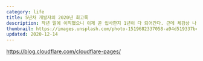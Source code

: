 ```yaml
---
category: life
title: 5년차 개발자의 2020년 회고록
description: 작년 말에 이직했으니 이제 곧 입사한지 1년이 다 되어간다. 근데 체감상 나에게 올 한 해는 **"나 뭐 했지"** 인 것 같다. 분명 기술적으로 굉장히 많이 성장했다.
thumbnail: https://images.unsplash.com/photo-1519682337058-a94d519337bc?ixid=MXwxMjA3fDB8MHxwaG90by1wYWdlfHx8fGVufDB8fHw%3D&ixlib=rb-1.2.1&auto=format&fit=crop&w=1350&q=80
updated: 2020-12-14
---
```


https://blog.cloudflare.com/cloudflare-pages/